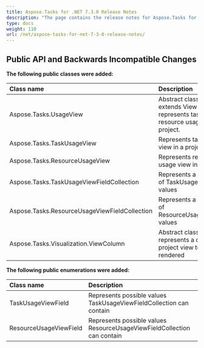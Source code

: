 ```yaml
---
title: Aspose.Tasks for .NET 7.3.0 Release Notes
description: "The page contains the release notes for Aspose.Tasks for .NET 7.3.0."
type: docs
weight: 110
url: /net/aspose-tasks-for-net-7-3-0-release-notes/
---
```


## **Public API and Backwards Incompatible Changes**
**The following public classes were added:**

|Class name |Description |
| :- | :- |
|Aspose.Tasks.UsageView |Abstract class which extends View class and represents task or resource usage view in a project. |
|Aspose.Tasks.TaskUsageView |Represents task usage view in a project |
|Aspose.Tasks.ResourceUsageView |Represents resource usage view in a project |
|Aspose.Tasks.TaskUsageViewFieldCollection |Represents a collection of TaskUsageViewField values |
|Aspose.Tasks.ResourceUsageViewFieldCollection |Represents a collection of ResourceUsageViewField values |
|Aspose.Tasks.Visualization.ViewColumn |Abstract class which represents a column in a project view to be rendered |

**The following public enumerations were added:**

|Class name |Description |
| :- | :- |
|TaskUsageViewField |Represents possible values TaskUsageViewFieldCollection can contain |
|ResourceUsageViewField |Represents possible values ResourceUsageViewFieldCollection can contain |

